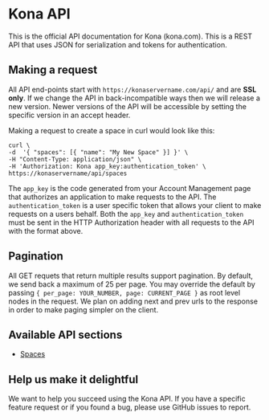 Kona API
========

This is the official API documentation for Kona (kona.com). This is a REST API that uses JSON for serialization and tokens for authentication.


Making a request
----------------------

All API end-points start with `https://konaservername.com/api/` and are **SSL only**.  If we change the API in back-incompatible ways then we will release a new version.  Newer versions of the API will be accessible by setting the specific version in an accept header.

Making a request to create a space in curl would look like this:

```shell
curl \
-d  '{ "spaces": [{ "name": "My New Space" }] }' \
-H "Content-Type: application/json" \
-H 'Authorization: Kona app_key:authentication_token' \
https://konaservername/api/spaces 
```

The `app_key` is the code generated from your Account Management page that authorizes an application to make requests to the API.  The `authentication_token` is a user specific token that allows your client to make requests on a users behalf.  Both the `app_key` and `authentication_token` must be sent in the HTTP Authorization header with all requests to the API with the format above.

Pagination
----------------------

All GET requets that return multiple results support pagination.  By default, we send back a maximum of 25 per page.  You may override the default by passing `{ per_page: YOUR_NUMBER, page: CURRENT_PAGE }` as root level nodes in the request.  We plan on adding next and prev urls to the response in order to make paging simpler on the client.

Available API sections
----------------------

* [Spaces](https://github.com/KonaTeam/kona-api/blob/master/sections/spaces.md)

Help us make it delightful
----------------------

We want to help you succeed using the Kona API. If you have a specific feature request or if you found a bug, please use GitHub issues to report.
